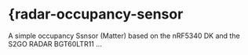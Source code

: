 # {radar-occupancy-sensor
A simple occupancy Ssnsor (Matter) based on the nRF5340 DK and the S2GO RADAR BGT60LTR11 ...
